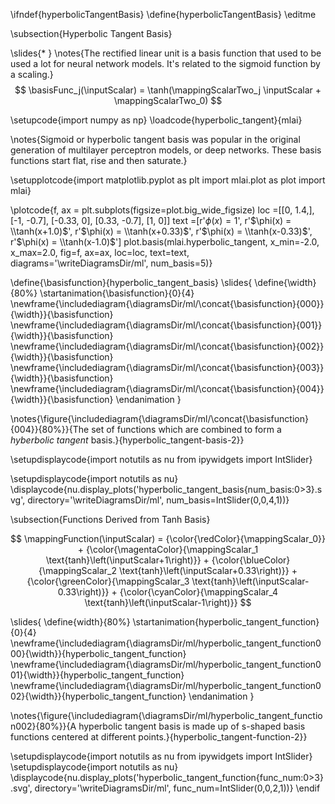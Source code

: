 \ifndef{hyperbolicTangentBasis}
\define{hyperbolicTangentBasis}
\editme

\subsection{Hyperbolic Tangent Basis}

\slides{* }
\notes{The rectified linear unit is a basis function that used to be used a lot for neural network models. It's related to the sigmoid function by a scaling.}
$$
\basisFunc_j(\inputScalar) = \tanh(\mappingScalarTwo_j \inputScalar + \mappingScalarTwo_0)
$$

\setupcode{import numpy as np}
\loadcode{hyperbolic_tangent}{mlai}

\notes{Sigmoid or hyperbolic tangent basis was popular in the original generation of multilayer perceptron models, or deep networks. These basis functions start flat, rise and then saturate.}

\setupplotcode{import matplotlib.pyplot as plt
import mlai.plot as plot
import mlai}

\plotcode{f, ax = plt.subplots(figsize=plot.big_wide_figsize)
loc =[[0, 1.4,],
      [-1, -0.7],
      [-0.33, 0],
      [0.33, -0.7],
      [1, 0]]
text =[r'$\phi(x) = 1$',
       r'$\phi(x) = \\tanh(x+1.0)$',
       r'$\phi(x) = \\tanh(x+0.33)$',
       r'$\phi(x) = \\tanh(x-0.33)$',
       r'$\phi(x) = \\tanh(x-1.0)$']
plot.basis(mlai.hyperbolic_tangent, x_min=-2.0, x_max=2.0,
           fig=f, ax=ax, loc=loc, text=text,
           diagrams='\writeDiagramsDir/ml',
           num_basis=5)}

\define{\basisfunction}{hyperbolic_tangent_basis}
\slides{
\define{\width}{80%}
\startanimation{\basisfunction}{0}{4}
\newframe{\includediagram{\diagramsDir/ml/\concat{\basisfunction}{000}}{\width}}{\basisfunction}
\newframe{\includediagram{\diagramsDir/ml/\concat{\basisfunction}{001}}{\width}}{\basisfunction}
\newframe{\includediagram{\diagramsDir/ml/\concat{\basisfunction}{002}}{\width}}{\basisfunction}
\newframe{\includediagram{\diagramsDir/ml/\concat{\basisfunction}{003}}{\width}}{\basisfunction}
\newframe{\includediagram{\diagramsDir/ml/\concat{\basisfunction}{004}}{\width}}{\basisfunction}
\endanimation
}

\notes{\figure{\includediagram{\diagramsDir/ml/\concat{\basisfunction}{004}}{80%}}{The set of functions which are combined to form a *hyberbolic tangent* basis.}{hyperbolic_tangent-basis-2}}

\setupdisplaycode{import notutils as nu
from ipywidgets import IntSlider}

\setupdisplaycode{import notutils as nu}
\displaycode{nu.display_plots('hyperbolic_tangent_basis{num_basis:0>3}.svg', 
                            directory='\writeDiagramsDir/ml', 
							num_basis=IntSlider(0,0,4,1))}

\subsection{Functions Derived from Tanh Basis}

$$
\mappingFunction(\inputScalar) = {\color{\redColor}{\mappingScalar_0}}   + {\color{\magentaColor}{\mappingScalar_1 \text{tanh}\left(\inputScalar+1\right)}}  + {\color{\blueColor}{\mappingScalar_2 \text{tanh}\left(\inputScalar+0.33\right)}}  + {\color{\greenColor}{\mappingScalar_3 \text{tanh}\left(\inputScalar-0.33\right)}} + {\color{\cyanColor}{\mappingScalar_4 \text{tanh}\left(\inputScalar-1\right)}}
$$

\slides{
\define{width}{80%}
\startanimation{hyperbolic_tangent_function}{0}{4}
\newframe{\includediagram{\diagramsDir/ml/hyperbolic_tangent_function000}{\width}}{hyperbolic_tangent_function}
\newframe{\includediagram{\diagramsDir/ml/hyperbolic_tangent_function001}{\width}}{hyperbolic_tangent_function}
\newframe{\includediagram{\diagramsDir/ml/hyperbolic_tangent_function002}{\width}}{hyperbolic_tangent_function}
\endanimation
}

\notes{\figure{\includediagram{\diagramsDir/ml/hyperbolic_tangent_function002}{80%}}{A hyperbolic tangent basis is made up of s-shaped basis functions centered at different points.}{hyperbolic_tangent-function-2}}

\setupdisplaycode{import notutils as nu
from ipywidgets import IntSlider}
\setupdisplaycode{import notutils as nu}
\displaycode{nu.display_plots('hyperbolic_tangent_function{func_num:0>3}.svg', 
                            directory='\writeDiagramsDir/ml', 
							func_num=IntSlider(0,0,2,1))}
\endif
